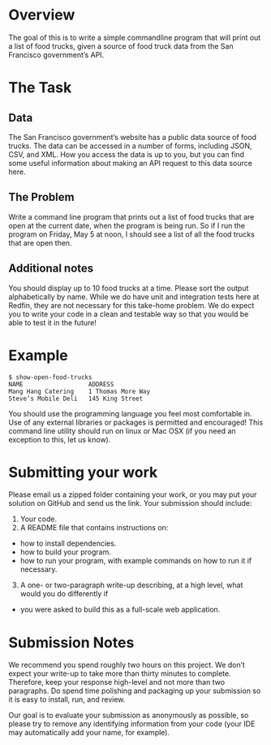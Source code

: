 # Overview

The goal of this is to write a simple commandline program that will print out a list of food trucks, given a source of food truck data from the San Francisco government’s API.

# The Task
## Data
The San Francisco government’s website has a public data source of food trucks. The data can be accessed in a number of forms, including JSON, CSV, and XML. How you access the data is up to you, but you can find some useful information about making an API request to this data source here.

## The Problem
Write a command line program that prints out a list of food trucks that are open at the current date, when the program is being run. So if I run the program on Friday, May 5 at noon, I should see a list of all the food trucks that are open then.

## Additional notes
You should display up to 10 food trucks at a time. Please sort the output alphabetically by name. While we do have unit and integration tests here at Redfin, they are not necessary for this take-home problem. We do expect you to write your code in a clean and testable way so that you would be able to test it in the future!

# Example
```
$ show-open-food-trucks
NAME                  ADDRESS
Mang Hang Catering    1 Thomas More Way
Steve’s Mobile Deli   145 King Street
```
You should use the programming language you feel most comfortable in. Use of any external libraries or packages is permitted and encouraged! This command line utility should run on linux or Mac OSX (if you need an exception to this, let us know).

# Submitting your work
Please email us a zipped folder containing your work, or you may put your solution on GitHub and send us the link. Your submission should include:

1. Your code.
2. A README file that contains instructions on:
  - how to install dependencies.
  - how to build your program.
  - how to run your program, with example commands on how to run it if necessary.

3. A one- or two-paragraph write-up describing, at a high level, what would you do differently if
  - you were asked to build this as a full-scale web application.

# Submission Notes
We recommend you spend roughly two hours on this project.
We don’t expect your write-up to take more than thirty minutes to complete. Therefore, keep your response high-level and not more than two paragraphs. Do spend time polishing and packaging up your submission so it is easy to install, run, and review.

Our goal is to evaluate your submission as anonymously as possible, so please try to remove any identifying information from your code (your IDE may automatically add your name, for example).

